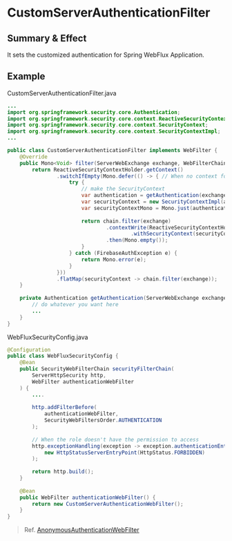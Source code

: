 # CustomServerAuthenticationFilter

## Summary & Effect

It sets the customized authentication for Spring WebFlux Application.

## Example

CustomServerAuthenticationFilter.java

```java
...
import org.springframework.security.core.Authentication;
import org.springframework.security.core.context.ReactiveSecurityContextHolder;
import org.springframework.security.core.context.SecurityContext;
import org.springframework.security.core.context.SecurityContextImpl;
...

public class CustomServerAuthenticationFilter implements WebFilter {
    @Override
    public Mono<Void> filter(ServerWebExchange exchange, WebFilterChain chain) {
        return ReactiveSecurityContextHolder.getContext()
                .switchIfEmpty(Mono.defer(() -> { // When no context found
                    try {
                        // make the SecurityContext
                        var authentication = getAuthentication(exchange);
                        var securityContext = new SecurityContextImpl(authentication);
                        var securityContextMono = Mono.just(authentication);
                        
                        return chain.filter(exchange)
                                .contextWrite(ReactiveSecurityContextHolder
                                        .withSecurityContext(securityContextMono))
                                .then(Mono.empty());
                        }
                    } catch (FirebaseAuthException e) {
                        return Mono.error(e);
                    }
                }))
                .flatMap(securityContext -> chain.filter(exchange));
    }
    
    private Authentication getAuthentication(ServerWebExchange exchange) {
        // do whatever you want here
        ...
    }
}
```



WebFluxSecurityConfig.java

```java
@Configuration
public class WebFluxSecurityConfig {
    @Bean
    public SecurityWebFilterChain securityFilterChain(
        ServerHttpSecurity http,
        WebFilter authenticationWebFilter
    ) {
        ....
        
        http.addFilterBefore(
            authenticationWebFilter, 
            SecurityWebFiltersOrder.AUTHENTICATION
        );
        
        // When the role doesn't have the permission to access
        http.exceptionHandling(exception -> exception.authenticationEntryPoint(
            new HttpStatusServerEntryPoint(HttpStatus.FORBIDDEN)
        );
        
        return http.build();
    }
    
    @Bean
    public WebFilter authenticationWebFilter() {
        return new CustomServerAuthenticationWebFilter();
    }
}
```

> Ref. [AnonymousAuthenticationWebFilter](https://github.com/spring-projects/spring-security/blob/main/web/src/main/java/org/springframework/security/web/server/authentication/AnonymousAuthenticationWebFilter.java)
